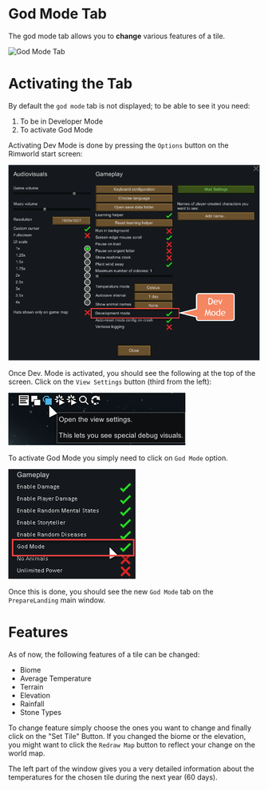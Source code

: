 God Mode Tab
============

The god mode tab allows you to **change** various features of a tile.

![God Mode Tab](assets/god_mod_tab.png)

# Activating the Tab

By default the `god mode` tab is not displayed; to be able to see it you need:

1. To be in Developer Mode
2. To activate God Mode

Activating Dev Mode is done by pressing the `Options` button on the Rimworld start screen:

![Activate Dev Mode](assets/dev_mode.png)

Once Dev. Mode is activated, you should see the following at the top of the screen. Click on the `View Settings` button (third from the left):

![View Settings](assets/view_settings.png)

To activate God Mode you simply need to click on `God Mode` option. 

![View Settings](assets/enable_god_mode.png)

Once this is done, you should see the new `God Mode` tab on the `PrepareLanding` main window.

# Features

As of now, the following features of a tile can be changed:

- Biome
- Average Temperature
- Terrain
- Elevation
- Rainfall
- Stone Types

To change feature simply choose the ones you want to change and finally click on the "Set Tile" Button. If you changed the biome or the elevation, you might want to click the `Redraw Map` button to reflect your change on the world map.

The left part of the window gives you a very detailed information about the temperatures for the chosen tile during the next year (60 days).